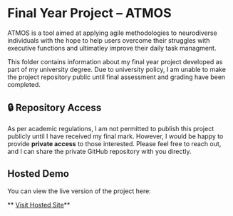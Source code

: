# Final Year Project – ATMOS 

ATMOS is a tool aimed at applying agile methodologies to neurodiverse individuals with the hope to help users overcome their struggles with executive functions and ultimatley improve their daily task managment.

This folder contains information about my final year project developed as part of my university degree. Due to university policy, I am unable to make the project repository public until final assessment and grading have been completed.

## 🔒 Repository Access

As per academic regulations, I am not permitted to publish this project publicly until I have received my final mark. However, I would be happy to provide **private access** to those interested. Please feel free to reach out, and I can share the private GitHub repository with you directly.

## Hosted Demo

You can view the live version of the project here:

** [Visit Hosted Site](https://atmos-tool.vercel.app)**
